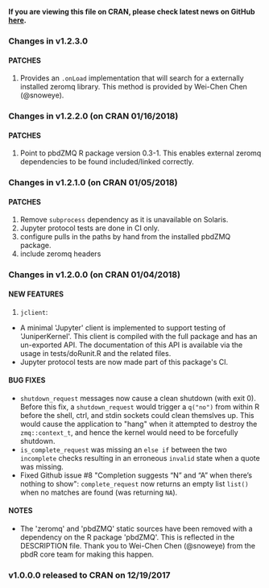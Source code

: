 **If you are viewing this file on CRAN, please check latest news on GitHub [here](https://github.com/JuniperKernel/JuniperKernel/blob/master/NEWS.md).**

### Changes in v1.2.3.0

#### PATCHES

1. Provides an `.onLoad` implementation that will search for a externally installed zeromq library. This method is provided by Wei-Chen Chen (@snoweye).

### Changes in v1.2.2.0 (on CRAN 01/16/2018)

#### PATCHES

1. Point to pbdZMQ R package version 0.3-1. This enables external zeromq dependencies to be found
   included/linked correctly.

### Changes in v1.2.1.0 (on CRAN 01/05/2018)

#### PATCHES

1. Remove `subprocess` dependency as it is unavailable on Solaris.
2. Jupyter protocol tests are done in CI only.
3. configure pulls in the paths by hand from the installed pbdZMQ package.
4. include zeromq headers

### Changes in v1.2.0.0 (on CRAN 01/04/2018)

#### NEW FEATURES

1. `jclient`:
  * A minimal 'Jupyter' client is implemented to support testing of 'JuniperKernel'. This
    client is compiled with the full package and has an un-exported API. The documentation of
    this API is available via the usage in tests/doRunit.R and the related files.
  * Jupyter protocol tests are now made part of this package's CI.

#### BUG FIXES

* `shutdown_request` messages now cause a clean shutdown (with exit 0). Before this fix, a `shutdown_request` would trigger a `q("no")` from within R before the shell, ctrl, and stdin sockets could clean themslves up. This would cause the application to "hang" when it attempted to destroy the `zmq::context_t`, and hence the kernel would need to be forcefully shutdown.
* `is_complete_request` was missing an `else if` between the two `incomplete` checks resulting in an erroneous `invalid` state when a quote was missing.
* Fixed Github issue #8 "Completion suggests “N” and “A” when there’s nothing to show": `complete_request` now returns an empty list `list()` when no matches are found (was returning `NA`).

#### NOTES

* The 'zeromq' and 'pbdZMQ' static sources have been removed with a dependency on the R package
  'pbdZMQ'. This is reflected in the DESCRIPTION file. Thank you to Wei-Chen Chen (@snoweye) from the
  pbdR core team for making this happen.


### v1.0.0.0 released to CRAN on 12/19/2017
